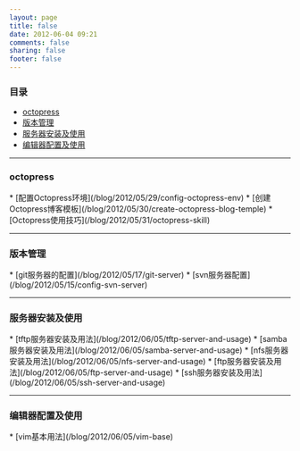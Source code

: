 ```yaml
---
layout: page
title: false
date: 2012-06-04 09:21
comments: false
sharing: false
footer: false
---
```


### 目录 ###
*    [octopress](#octopress)
*    [版本管理](#scm)
*    [服务器安装及使用](#server)
*    [编辑器配置及使用](#editor)
<!---
################################################################################
-->
<hr />
<h3 id="octopress">octopress</h3>
*    [配置Octopress环境](/blog/2012/05/29/config-octopress-env)
*    [创建Octopress博客模板](/blog/2012/05/30/create-octopress-blog-temple)
*    [Octopress使用技巧](/blog/2012/05/31/octopress-skill)

<!---
################################################################################
-->
<hr />
<h3 id="scm">版本管理</h3>
*    [git服务器的配置](/blog/2012/05/17/git-server)
*    [svn服务器配置](/blog/2012/05/15/config-svn-server)

<!---
################################################################################
-->
<hr />
<h3 id="server">服务器安装及使用</h3>
*    [tftp服务器安装及用法](/blog/2012/06/05/tftp-server-and-usage)
*    [samba服务器安装及用法](/blog/2012/06/05/samba-server-and-usage)
*    [nfs服务器安装及用法](/blog/2012/06/05/nfs-server-and-usage)
*    [ftp服务器安装及用法](/blog/2012/06/05/ftp-server-and-usage)
*    [ssh服务器安装及用法](/blog/2012/06/05/ssh-server-and-usage)

<!---
################################################################################
-->
<hr />
<h3 id="editor">编辑器配置及使用</h3>
*    [vim基本用法](/blog/2012/06/05/vim-base)

